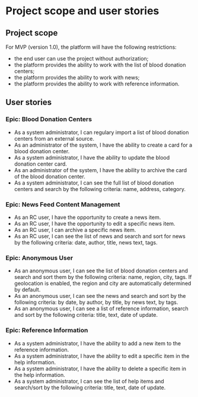 # Project scope and user stories

## Project scope

For MVP (version 1.0), the platform will have the following restrictions:

- the end user can use the project without authorization;
- the platform provides the ability to work with the list of blood donation centers;
- the platform provides the ability to work with news;
- the platform provides the ability to work with reference information.

## User stories

### Epic: Blood Donation Centers

- As a system administrator, I can regulary import a list of blood donation centers from an external source.
- As an administrator of the system, I have the ability to create a card for a blood donation center.
- As a system administrator, I have the ability to update the blood donation center card.
- As an administrator of the system, I have the ability to archive the card of the blood donation center.
- As a system administrator, I can see the full list of blood donation centers and search by the following criteria: name, address, category.

### Epic: News Feed Content Management

- As an RC user, I have the opportunity to create a news item.
- As an RC user, I have the opportunity to edit a specific news item.
- As an RC user, I can archive a specific news item.
- As an RC user, I can see the list of news and search and sort for news by the following criteria: date, author, title, news text, tags.

### Epic: Anonymous User

- As an anonymous user, I can see the list of blood donation centers and search and sort them by the following criteria: name, region, city, tags. If geolocation is enabled, the region and city are automatically determined by default.
- As an anonymous user, I can see the news and search and sort by the following criteria: by date, by author, by title, by news text, by tags.
- As an anonymous user, I can see a list of reference information, search and sort by the following criteria: title, text, date of update.

### Epic: Reference Information

- As a system administrator, I have the ability to add a new item to the reference information.
- As a system administrator, I have the ability to edit a specific item in the help information.
- As a system administrator, I have the ability to delete a specific item in the help information.
- As a system administrator, I can see the list of help items and search/sort by the following criteria: title, text, date of update.

